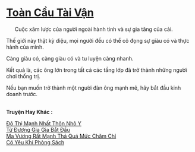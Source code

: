 <a href="https://truyentiki.com/toan-cau-tai-van.33772/" title="Toàn Cầu Tài Vận"><h1>Toàn Cầu Tài Vận</h1></a><div style="display:table"><img align="right" style="float: left; padding: 10px;" src="https://truyentiki.com/images/story/200x260/33772.jpg" alt="">Cuộc xâm lược của người ngoài hành tinh và sự gia tăng của cải. <p></p> Thế giới này thật kỳ diệu, mọi người đều có thể cô đọng sự giàu có và thực hành của mình. <p></p> Càng giàu có, càng giàu có và tu luyện càng nhanh. <p></p> Kết quả là, các ông lớn trong tất cả các tầng lớp đã trở thành những người chơi thống trị. <p></p> Nếu bạn muốn trở thành một người đàn ông mạnh mẽ, hãy bắt đầu kinh doanh trước.</div><p><br><b>Truyện Hay Khác :</b></p><a href="https://truyentiki.com/do-thi-manh-nhat-thon-nho-y.33771/" alt="Đô Thị Mạnh Nhất Thôn Nhỏ Y">Đô Thị Mạnh Nhất Thôn Nhỏ Y</a><br/><a href="https://github.com/nownovels/top500/tree/master/truyenhay/33794/" alt="Từ Đương Gia Gia Bắt Đầu">Từ Đương Gia Gia Bắt Đầu</a><br/><a href="https://github.com/nownovels/top500/tree/master/truyenhay/33864/" alt="Ma Vương Rất Mạnh Thả Quá Mức Chăm Chỉ">Ma Vương Rất Mạnh Thả Quá Mức Chăm Chỉ</a><br/><a href="https://github.com/nownovels/top500/tree/master/truyenhay/33846/" alt="Có Yêu Khí Phòng Sách">Có Yêu Khí Phòng Sách</a><br/>